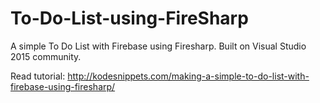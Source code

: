 # To-Do-List-using-FireSharp
A simple To Do List with Firebase using Firesharp. Built on Visual Studio 2015 community.

Read tutorial: http://kodesnippets.com/making-a-simple-to-do-list-with-firebase-using-firesharp/
